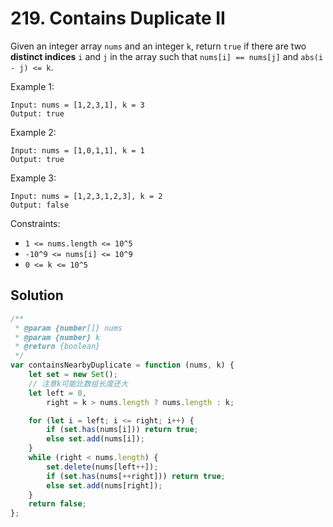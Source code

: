 # 219. Contains Duplicate II

Given an integer array `nums` and an integer `k`, return `true` if there are two **distinct indices** `i` and `j` in the array such that `nums[i] == nums[j]` and `abs(i - j) <= k`.

Example 1:

```
Input: nums = [1,2,3,1], k = 3
Output: true
```

Example 2:

```
Input: nums = [1,0,1,1], k = 1
Output: true
```

Example 3:

```
Input: nums = [1,2,3,1,2,3], k = 2
Output: false
```

Constraints:

-   `1 <= nums.length <= 10^5`
-   `-10^9 <= nums[i] <= 10^9`
-   `0 <= k <= 10^5`

## Solution

```javascript
/**
 * @param {number[]} nums
 * @param {number} k
 * @return {boolean}
 */
var containsNearbyDuplicate = function (nums, k) {
    let set = new Set();
    // 注意k可能比数组长度还大
    let left = 0,
        right = k > nums.length ? nums.length : k;

    for (let i = left; i <= right; i++) {
        if (set.has(nums[i])) return true;
        else set.add(nums[i]);
    }
    while (right < nums.length) {
        set.delete(nums[left++]);
        if (set.has(nums[++right])) return true;
        else set.add(nums[right]);
    }
    return false;
};
```
